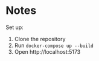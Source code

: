 # Notes
Set up:
1. Clone the repository
2. Run `docker-compose up --build`
3. Open http://localhost:5173

